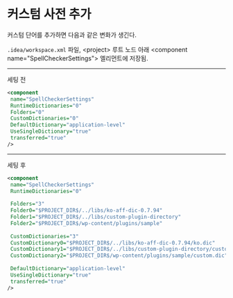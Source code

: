 # 커스텀 사전 추가

커스텀 단어를 추가하면 다음과 같은 변화가 생긴다.

`.idea/workspace.xml` 파일, 
&lt;project&gt; 루트 노드 아래 &lt;component name="SpellCheckerSettings"&gt; 
엘리먼트에 저장됨.

--- 
세팅 전
```xml
<component
 name="SpellCheckerSettings"
 RuntimeDictionaries="0"
 Folders="0"
 CustomDictionaries="0"
 DefaultDictionary="application-level"
 UseSingleDictionary="true"
 transferred="true"
/>
```

---
세팅 후
```xml
<component
 name="SpellCheckerSettings"
 RuntimeDictionaries="0"
 
 Folders="3"
 Folder0="$PROJECT_DIR$/../libs/ko-aff-dic-0.7.94"
 Folder1="$PROJECT_DIR$/../libs/custom-plugin-directory"
 Folder2="$PROJECT_DIR$/wp-content/plugins/sample"
 
 CustomDictionaries="3"
 CustomDictionary0="$PROJECT_DIR$/../libs/ko-aff-dic-0.7.94/ko.dic"
 CustomDictionary1="$PROJECT_DIR$/../libs/custom-plugin-directory/custom.dic"
 CustomDictionary2="$PROJECT_DIR$/wp-content/plugins/sample/custom.dic"
 
 DefaultDictionary="application-level"
 UseSingleDictionary="true"
 transferred="true"
/>
```
